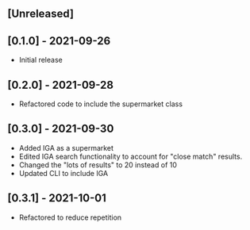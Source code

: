## [Unreleased]

## [0.1.0] - 2021-09-26

- Initial release

## [0.2.0] - 2021-09-28

- Refactored code to include the supermarket class

## [0.3.0] - 2021-09-30

- Added IGA as a supermarket
- Edited IGA search functionality to account for "close match" results.
- Changed the "lots of results" to 20 instead of 10
- Updated CLI to include IGA

## [0.3.1] - 2021-10-01

- Refactored to reduce repetition


